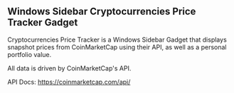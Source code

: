 ## Windows Sidebar Cryptocurrencies Price Tracker Gadget

Cryptocurrencies Price Tracker is a Windows Sidebar Gadget that displays snapshot prices from CoinMarketCap using their API, as well as a personal portfolio value.

All data is driven by CoinMarketCap's API.

API Docs: https://coinmarketcap.com/api/
